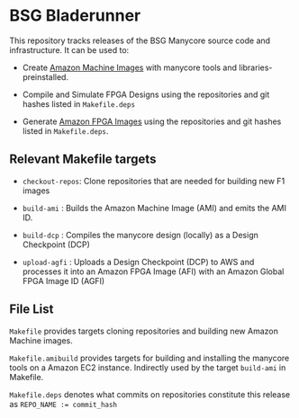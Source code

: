 # BSG Bladerunner

This repository tracks releases of the BSG Manycore source code and
infrastructure. It can be used to:

* Create [Amazon Machine
  Images](https://docs.aws.amazon.com/AWSEC2/latest/UserGuide/AMIs.html) with
  manycore tools and libraries-preinstalled.

* Compile and Simulate FPGA Designs using the repositories and git hashes listed
  in `Makefile.deps`

* Generate [Amazon FPGA Images](https://aws.amazon.com/ec2/instance-types/f1/)
  using the repositories and git hashes listed in `Makefile.deps`.

## Relevant Makefile targets

* `checkout-repos`: Clone repositories that are needed for building new F1
    images

* `build-ami` : Builds the Amazon Machine Image (AMI) and emits the AMI ID.

* `build-dcp` : Compiles the manycore design (locally) as a Design Checkpoint
  (DCP)

* `upload-agfi` : Uploads a Design Checkpoint (DCP) to AWS and processes it into
  an Amazon FPGA Image (AFI) with an Amazon Global FPGA Image ID (AGFI)

## File List

`Makefile` provides targets cloning repositories and building new Amazon Machine
images.

`Makefile.amibuild` provides targets for building and installing the manycore
tools on a Amazon EC2 instance. Indirectly used by the target `build-ami` in Makefile.

`Makefile.deps` denotes what commits on repositories constitute this
release as `REPO_NAME := commit_hash`

